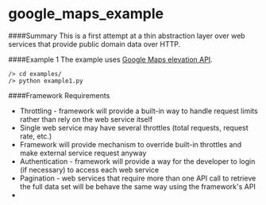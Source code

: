 # google_maps_example

####Summary
This is a first attempt at a thin abstraction layer over web services that provide public domain data over HTTP. 

####Example 1
The example uses [Google Maps elevation API](https://developers.google.com/maps/documentation/elevation/).

```
/> cd examples/
/> python example1.py
```
####Framework Requirements
* Throttling - framework will provide a built-in way to handle request limits rather than rely on the web service itself
 * Single web service may have several throttles (total requests, request rate, etc.)
 * Framework will provide mechanism to override built-in throttles and make external service request anyway
* Authentication - framework will provide a way for the developer to login (if necessary) to access each web service
* Pagination - web services that require more than one API call to retrieve the full data set will be behave the same way using the framework's API
* 

